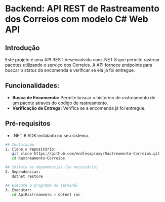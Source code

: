 # Backend: **API REST** de Rastreamento dos Correios com modelo C# Web API

## Introdução
Este projeto é uma API REST desenvolvida com .NET 8 que permite rastrear pacotes utilizando o serviço dos Correios. A API fornece endpoints para buscar o status da encomenda e verificar se ela já foi entregue.

## Funcionalidades:
- **Busca de Encomenda:** Permite buscar o histórico de rastreamento de um pacote através do código de rastreamento.
- **Verificação de Entrega:** Verifica se a encomenda já foi entregue.

## Pré-requisitos
- .NET 8 SDK instalado no seu sistema.

```sh
## Instalação
1. Clone o repositório:
   git clone https://github.com/endlessproxy/Rastreamento-Correios.git
   cd Rastreamento-Correios

## Instale as dependencias (Se necessário)
2. Dependencias:
   dotnet restore

## Execute o programa no Terminal
3. Executar:
   cd ApiRastreamento > dotnet run
